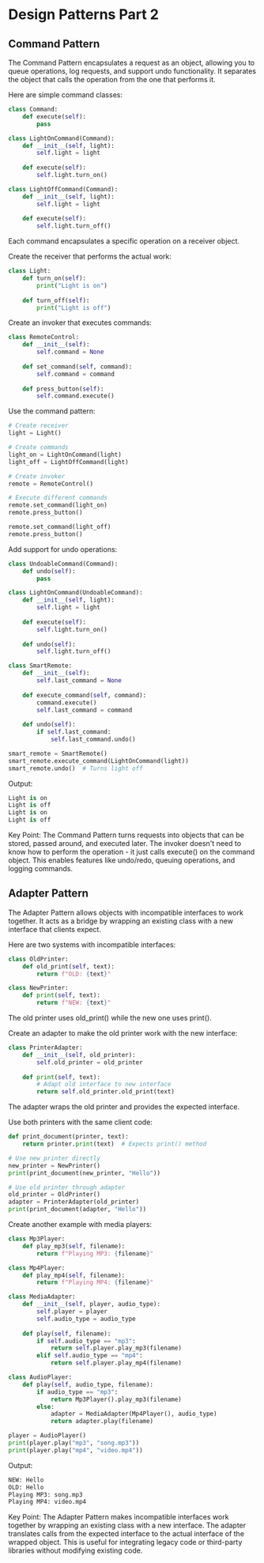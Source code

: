 # Design Patterns Part 2

## Command Pattern


The Command Pattern encapsulates a request as an object, allowing you to queue operations, log requests, and support undo functionality. It separates the object that calls the operation from the one that performs it.

Here are simple command classes:
```python
class Command:
    def execute(self):
        pass

class LightOnCommand(Command):
    def __init__(self, light):
        self.light = light
    
    def execute(self):
        self.light.turn_on()

class LightOffCommand(Command):
    def __init__(self, light):
        self.light = light
    
    def execute(self):
        self.light.turn_off()
```
Each command encapsulates a specific operation on a receiver object.

Create the receiver that performs the actual work:
```python
class Light:
    def turn_on(self):
        print("Light is on")
    
    def turn_off(self):
        print("Light is off")
```
Create an invoker that executes commands:
```python
class RemoteControl:
    def __init__(self):
        self.command = None
    
    def set_command(self, command):
        self.command = command
    
    def press_button(self):
        self.command.execute()
```
Use the command pattern:
```python
# Create receiver
light = Light()

# Create commands
light_on = LightOnCommand(light)
light_off = LightOffCommand(light)

# Create invoker
remote = RemoteControl()

# Execute different commands
remote.set_command(light_on)
remote.press_button()

remote.set_command(light_off)
remote.press_button()
```
Add support for undo operations:
```python
class UndoableCommand(Command):
    def undo(self):
        pass

class LightOnCommand(UndoableCommand):
    def __init__(self, light):
        self.light = light
    
    def execute(self):
        self.light.turn_on()
    
    def undo(self):
        self.light.turn_off()

class SmartRemote:
    def __init__(self):
        self.last_command = None
    
    def execute_command(self, command):
        command.execute()
        self.last_command = command
    
    def undo(self):
        if self.last_command:
            self.last_command.undo()

smart_remote = SmartRemote()
smart_remote.execute_command(LightOnCommand(light))
smart_remote.undo()  # Turns light off
```
Output:
```python
Light is on
Light is off
Light is on
Light is off
```
Key Point: The Command Pattern turns requests into objects that can be stored, passed around, and executed later. The invoker doesn't need to know how to perform the operation - it just calls execute() on the command object. This enables features like undo/redo, queuing operations, and logging commands.

## Adapter Pattern


The Adapter Pattern allows objects with incompatible interfaces to work together. It acts as a bridge by wrapping an existing class with a new interface that clients expect.

Here are two systems with incompatible interfaces:
```python
class OldPrinter:
    def old_print(self, text):
        return f"OLD: {text}"

class NewPrinter:
    def print(self, text):
        return f"NEW: {text}"
```
The old printer uses old_print() while the new one uses print().

Create an adapter to make the old printer work with the new interface:
```python
class PrinterAdapter:
    def __init__(self, old_printer):
        self.old_printer = old_printer
    
    def print(self, text):
        # Adapt old interface to new interface
        return self.old_printer.old_print(text)
```
The adapter wraps the old printer and provides the expected interface.

Use both printers with the same client code:
```python
def print_document(printer, text):
    return printer.print(text)  # Expects print() method

# Use new printer directly
new_printer = NewPrinter()
print(print_document(new_printer, "Hello"))

# Use old printer through adapter
old_printer = OldPrinter()
adapter = PrinterAdapter(old_printer)
print(print_document(adapter, "Hello"))
```
Create another example with media players:
```python
class Mp3Player:
    def play_mp3(self, filename):
        return f"Playing MP3: {filename}"

class Mp4Player:
    def play_mp4(self, filename):
        return f"Playing MP4: {filename}"

class MediaAdapter:
    def __init__(self, player, audio_type):
        self.player = player
        self.audio_type = audio_type
    
    def play(self, filename):
        if self.audio_type == "mp3":
            return self.player.play_mp3(filename)
        elif self.audio_type == "mp4":
            return self.player.play_mp4(filename)

class AudioPlayer:
    def play(self, audio_type, filename):
        if audio_type == "mp3":
            return Mp3Player().play_mp3(filename)
        else:
            adapter = MediaAdapter(Mp4Player(), audio_type)
            return adapter.play(filename)

player = AudioPlayer()
print(player.play("mp3", "song.mp3"))
print(player.play("mp4", "video.mp4"))
```
Output:
```python
NEW: Hello
OLD: Hello
Playing MP3: song.mp3
Playing MP4: video.mp4
```
Key Point: The Adapter Pattern makes incompatible interfaces work together by wrapping an existing class with a new interface. The adapter translates calls from the expected interface to the actual interface of the wrapped object. This is useful for integrating legacy code or third-party libraries without modifying existing code.

